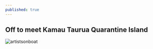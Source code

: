 ```yaml
---
published: true
---
```

## Off to meet Kamau Taurua Quarantine Island

![artistsonboat](https://ia801400.us.archive.org/10/items/dscf-2064-copy/meeting%20the%20island.jpeg)
